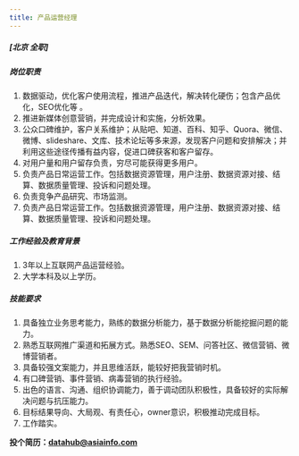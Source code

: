 ```yaml
---
title: 产品运营经理
---
```


##### **[北京  全职]**

##### 岗位职责
1. 数据驱动，优化客户使用流程，推进产品迭代，解决转化硬伤；包含产品优化，SEO优化等 。
2. 推进新媒体创意营销，并完成设计和实施，分析效果。
3. 公众口碑维护，客户关系维护；从贴吧、知道、百科、知乎、Quora、微信、微博、slideshare、文库、技术论坛等多来源，发现客户问题和安排解决；并利用这些途径传播有益内容，促进口碑获客和客户留存。
4. 对用户量和用户留存负责，穷尽可能获得更多用户。
5. 负责产品日常运营工作。包括数据资源管理，用户注册、数据资源对接、结算、数据质量管理、投诉和问题处理。
6. 负责竞争产品研究、市场监测。
7. 负责产品日常运营工作。包括数据资源管理，用户注册、数据资源对接、结算、数据质量管理、投诉和问题处理。

##### 工作经验及教育背景
1. 3年以上互联网产品运营经验。
2. 大学本科及以上学历。

##### 技能要求
1. 具备独立业务思考能力，熟练的数据分析能力，基于数据分析能挖掘问题的能力。
2. 熟悉互联网推广渠道和拓展方式。熟悉SEO、SEM、问答社区、微信营销、微博营销者。
3. 具备较强文案能力，并且思维活跃，能较好把我营销时机。
4. 有口碑营销、事件营销、病毒营销的执行经验。
5. 出色的语言、沟通、组织协调能力，善于调动团队积极性，具备较好的实际解决问题与抗压能力。
6. 目标结果导向、大局观、有责任心，owner意识，积极推动完成目标。
7. 工作踏实。

**投个简历：datahub@asiainfo.com**